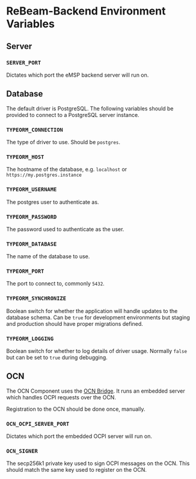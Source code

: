 # ReBeam-Backend Environment Variables

## Server

### `SERVER_PORT`

Dictates which port the eMSP backend server will run on.

## Database

The default driver is PostgreSQL. The following variables should be provided to connect to a PostgreSQL server instance.

### `TYPEORM_CONNECTION`

The type of driver to use. Should be `postgres`.

### `TYPEORM_HOST`

The hostname of the database, e.g. `localhost` or `https://my.postgres.instance`

### `TYPEORM_USERNAME`

The postgres user to authenticate as.

### `TYPEORM_PASSWORD`

The password used to authenticate as the user.

### `TYPEORM_DATABASE`

The name of the database to use.

### `TYPEORM_PORT`

The port to connect to, commonly `5432`.

### `TYPEORM_SYNCHRONIZE`

Boolean switch for whether the application will handle updates to the database
schema. Can be `true` for development environments but staging and production
should have proper migrations defined.

### `TYPEORM_LOGGING`

Boolean switch for whether to log details of driver usage. Normally `false` but
can be set to `true` during debugging.



## OCN

The OCN Component uses the [OCN Bridge](https://github.com/energywebfoundation/ocn-bridge/tree/v3). It runs an embedded server which handles OCPI requests over the OCN.

Registration to the OCN should be done once, manually.

### `OCN_OCPI_SERVER_PORT`

Dictates which port the embedded OCPI server will run on.

### `OCN_SIGNER`

The secp256k1 private key used to sign OCPI messages on the OCN. This should
match the same key used to register on the OCN.
